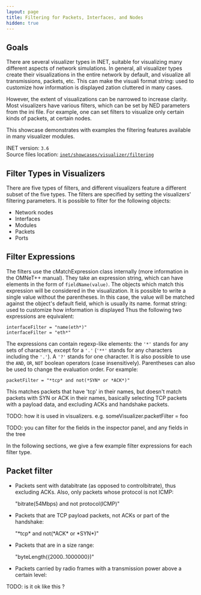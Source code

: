 ```yaml
---
layout: page
title: Filtering for Packets, Interfaces, and Nodes
hidden: true
---
```


## Goals

There are several visualizer types in INET, suitable for visualizing
many different aspects of network simulations. In general, all
visualizer types create their visualizations in the entire network by
default, and visualize all transmissions, packets, etc. This can make
the visuali
format string: used to customize how information is displayed
zation cluttered in many cases.

However, the extent of visualizations can be narrowed to increase
clarity. Most visualizers have various filters, which can be set by NED
parameters from the ini file. For example, one can set filters to
visualize only certain kinds of packets, at certain nodes.

This showcase demonstrates with examples the filtering features
available in many visualizer modules.

INET version: `3.6`<br>
Source files location: <a href="https://github.com/inet-framework/inet-showcases/tree/master/visualizer/filtering" target="_blank">`inet/showcases/visualizer/filtering`</a>

## Filter Types in Visualizers

There are five types of filters, and different visualizers feature a
different subset of the five types. The filters are specified by setting
the visualizers' filtering parameters. It is possible to filter for the
following objects:

-   Network nodes
-   Interfaces
-   Modules
-   Packets
-   Ports

## Filter Expressions

The filters use the cMatchExpression class internally (more information
in the OMNeT++ manual). They take an expression string, which can have
elements in the form of `fieldName(value)`. The objects which
match this expression will be considered in the visualization. It is
possible to write a single value without the parentheses. In this case,
the value will be matched against the object's default field, which is
usually its name.
format string: used to customize how information is displayed
 Thus the following two expressions are equivalent:

``` {.snippet}
interfaceFilter = "name(eth*)"
interfaceFilter = "eth*"
```

The expressions can contain regexp-like elements: the `'*'` stands for
any sets of characters, except for a `'.'` (`'**'` stands for any
characters including the `'.'`). A `'?'` stands for one character. It is
also possible to use the `AND`, `OR`, `NOT` boolean operators (case
insensitively). Parentheses can also be used to change the evaluation
order. For example:

``` {.snippet}
packetFilter = "*tcp* and not(*SYN* or *ACK*)"
```

This matches packets that have 'tcp' in their names, but doesn't match
packets with SYN or ACK in their names, basically selecting TCP packets
with a payload data, and excluding ACKs and handshake packets.

TODO: how it is used in visualizers. e.g. someVisualizer.packetFilter =
foo

TODO: you can filter for the fields in the inspector panel, and any
fields in the tree

In the following sections, we give a few example filter expressions for
each filter type.

## Packet filter

-   Packets sent with databitrate (as opposed to controlbitrate), thus
    excluding ACKs. Also, only packets whose protocol is not ICMP:

    <p><div class="snippet">
    "bitrate(54Mbps) and not protocol(ICMP)"
    </div></p>

-   Packets that are TCP payload packets, not ACKs or part of the
    handshake:

    <p><div class="snippet">
    "*tcp* and not(*ACK* or *SYN*)"
    </div></p>

-   Packets that are in a size range:

    <p><div class="snippet">
    "byteLength({2000..1000000})"
    </div></p>

-   Packets carried by radio frames with a transmission power above a
    certain level:

TODO: is it ok like this ?

<!--
What do i want to say in here ?

- there are 5 types of filters in visualizers: network node, node, packet, interface and port
- some visualizers have parameters that are these
- they take an expression ?

They are using cMatchExpression ... is that needed ?

Examples for the 5 filter types, with 3 or 4 examples each

Some examples:

nodeFilter: where componentType.name(StandardHost) and hasIP(192.168.0.*) ?

want to select nodes that has a certain IP and



<!--
What do i want to say here?

That the visualizations in inet tipically, by default, visualize a certain aspect of the simulation
in the entiry network, at all nodes, and all packets are visualized. The scope of the visualization
can be narrowed, by filtering for nodes, network nodes, packets, interfaces, and ports.
There are 5 types of filters, and different visualizers feature a different subset of the 5 types.

Programmatically, they are xyz. Sometimes they are not called that. Is this even needed?
--> <!--
There are filtering features that are available in many visualizers
one can filter for packets, interfaces, network nodes, modules and ports. These are the kinds that are available.
The filtering narrows the scope of the visualization for clarity. In general, these kinds are available,
but sometimes they are not called that. For example, there is the sourceFilter in xy visualizer, but it is essentially
a nodeFilter.

filters can have expressions...one can filter for the stuff that is in the inspector panel
so something like...visualize transmissions whose someField = someValue

for example, wanna visualize transmissions that have a bitrate of 24Mbps and 6Mbps

packetFilter = bitRate(24Mbps) OR bitrate(6Mbps) AND NOT packetname(ICMP)

this would visualize 24mbps and 6mbps transmissions that are not icmp messages
-->

## Discussion

Use <a href="TODO" target="_blank">this page</a>
in the GitHub issue tracker for commenting on this showcase.
